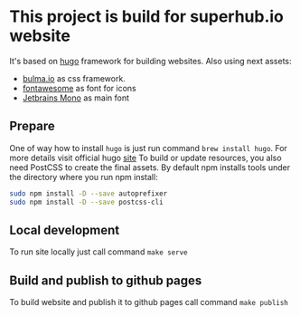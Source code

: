 # This project is build for superhub.io website

It's based on [hugo](https://gohugo.io/) framework for building websites. Also using next assets:

- [bulma.io](https://bulma.io/) as css framework.
- [fontawesome](https://fontawesome.com/) as font for icons
- [Jetbrains Mono](https://www.jetbrains.com/lp/mono/) as main font

## Prepare

One of way how to install `hugo` is just run command `brew install hugo`. For more details visit official hugo [site](https://gohugo.io/getting-started/installing/)
To build or update resources, you also need PostCSS to create the final assets. By default npm installs tools under the directory where you run npm install:

```bash
sudo npm install -D --save autoprefixer
sudo npm install -D --save postcss-cli
```

## Local development

To run site locally just call command `make serve`

## Build and publish to github pages

To build website and publish it to github pages call command `make publish`
